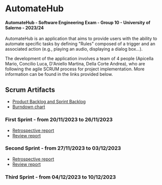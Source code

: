 # AutomateHub 



#### AutomateHub - Software Engineering Exam - Group 10 - University of Salerno - 2023/24

AutomateHub is an application that aims to provide users with the ability to automate specific tasks by defining "Rules" composed of a trigger and an associated action (e.g., playing an audio, displaying a dialog box...).

The development of the application involves a team of 4 people (Apicella Mario, Concilio Luca, D'Aniello Martina, Della Corte Andrea), who are following the agile SCRUM process for project implementation. More information can be found in the links provided below.



## Scrum Artifacts
<ul>
<li><a href="https://docs.google.com/document/d/1tE8-wclSRc64r7O2xwAlgo7jABa2j1OZwwqAQB8CJVw/edit#heading=h.evyoq8bvd3x7">Product Backlog and Sprint Backlog</a></li>
<li><a href="https://docs.google.com/spreadsheets/d/11s8_hbEYLub2HNPiFGu4HeZPaucegBMgjKXBwBCRodE/edit?usp=sharing">Burndown chart</a></li>
</ul>

### First Sprint - from 20/11/2023 to 26/11/2023
<ul>
<li><a href="https://docs.google.com/document/d/1HWIP2-dBY9p7ofwQpYxo1QIxZwOWurrSB5x9rJ6TCHE/edit?usp=sharing" target="_blank">Retrospective report</a></li>
<li><a href="https://docs.google.com/document/d/1y1-JsGMiV2cOWaA4XIKasQvUer0S78DD5kEUbDrX2eM/edit?usp=sharing">Review report</a></li>
</ul>

### Second Sprint - from 27/11/2023 to 03/12/2023
<ul>
<li><a href="https://docs.google.com/document/d/1AE3k0sSsDCTDZNIpovYJy5Sy4BA1WY3dPJLOubR91Gk/edit?usp=sharing" target="_blank">Retrospective report</a></li>
<li><a href="https://docs.google.com/document/d/1S0ErTh-znw3AOeiFtI6Z3jpafLflZWc4zUqeW7SunIM/edit?usp=sharing">Review report</a></li>
</ul>

### Third Sprint - from 04/12/2023 to 10/12/2023
